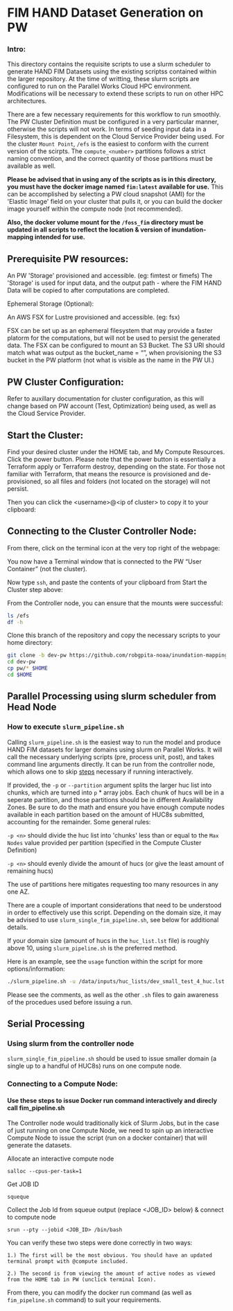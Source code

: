 # FIM HAND Dataset Generation on PW 
### Intro:

This directory contains the requisite scripts to use a slurm scheduler to generate HAND FIM Datasets using the existing scriptss contained within the larger repository. At the time of writting, these slurm scripts are configured to run on the Parallel Works Cloud HPC environment. Modifications will be necessary to extend these scripts to run on other HPC architectures. 

There are a few necessary requirements for this workflow to run smoothly.  The PW Cluster Definition must be configured in a very particular manner, otherwise the scripts will not work. In terms of seeding input data in a Filesystem, this is dependent on the Cloud Service Provider being used.  For the cluster `Mount Point`, `/efs` is the easiest to conform with the current version of the scirpts. The `compute_<number>` partitions follows a strict naming convention, and the correct quantity of those partitions must be available as well.

**Please be advised that in using any of the scripts as is in this directory, you must have the docker image named `fim:latest` available for use.**
    This can be accomplished by selecting a PW cloud snapshot (AMI) for the 'Elastic Image' field on your cluster that pulls it, or you can build the docker image yourself within the compute node (not recommended). 

**Also, the docker volume mount for the `/foss_fim` directory must be updated in all scripts to reflect the location & version of inundation-mapping intended for use.**

## Prerequisite PW resources:

An PW 'Storage' provisioned and accessible. (eg: fimtest or fimefs)
    The 'Storage' is used for input data, and the output path - where the FIM HAND Data will be copied to after computations are completed. 

Ephemeral Storage (Optional):

An AWS FSX for Lustre provisioned and accessible. (eg: fsx)
	
FSX can be set up as an ephemeral filesystem that may provide a faster platorm for the computations, but will not be used to persist the generated data. The FSX can be configured to mount an S3 Bucket. The S3 URI should match what was output as the bucket_name = “”, when provisioning the S3 bucket in the PW platform (not what is visible as the name in the PW UI.)

## PW Cluster Configuration:
Refer to auxillary documentation for cluster configuration, as this will change based on PW account (Test, Optimization) being used, as well as the Cloud Service Provider. 

## Start the Cluster:
Find your desired cluster under the HOME tab, and My Compute Resources.
Click the power button.
Please note that the power button is essentially a Terraform apply or Terraform destroy, depending on the state. For those not familiar with Terraform, that means the resource is provisioned and de-provisioned, so all files and folders (not located on the storage) will not persist. 

Then you can click the \<username>@\<ip of cluster> to copy it to your clipboard:

## Connecting to the Cluster Controller Node:

From there, click on the terminal icon at the very top right of the webpage:

You now have a Terminal window that is connected to the PW “User Container” (not the cluster).

Now type `ssh`, and paste the contents of your clipboard from Start the Cluster step above:

From the Controller node, you can ensure that the mounts were successful:

```bash
ls /efs
df -h 
```

Clone this branch of the repository and copy the necessary scripts to your home directory:

```bash
git clone -b dev-pw https://github.com/robgpita-noaa/inundation-mapping.git dev-pw
cd dev-pw
cp pw/* $HOME
cd $HOME
```

## Parallel Processing using slurm scheduler from Head Node

### How to execute `slurm_pipeline.sh`
Calling `slurm_pipeline.sh` is the easiest way to run the model and produce HAND FIM datasets for larger domains using slurm on Parallel Works. It will call the necessary underlying scripts (pre, process unit, post), and takes command line arguments directly. It can be run from the controller node, which allows one to skip [steps](#Connecting-to-a-Compute-Node) necessary if running interactively. 

If provided, the `-p` or `--partition` argument splits the larger huc list into chunks, which are turned into `p` * array jobs. Each chunk of hucs will be in a seperate partition, and those partitions should be in different Availability Zones. Be sure to do the math and ensure you have enough compute nodes available in each partition based on the amount of HUC8s submitted, accounting for the remainder. Some general rules:

`-p <n>` should divide the huc list into 'chunks' less than or equal to the `Max Nodes` value provided per partition (specified in the Compute Cluster Definition) 

`-p <n>` should evenly divide the amount of hucs (or give the least amount of remaining hucs)


The use of partitions here mitigates requesting too many resources in any one AZ.

There are a couple of important considerations that need to be understood in order to effectively use this script. 
Depending on the domain size, it may be advised to use `slurm_single_fim_pipeline.sh`, see below for additional details. 

If your domain size (amount of hucs in the `huc_list.lst` file) is roughly above 10, using `slurm_pipeline.sh` is the preferred method. 

Here is an example, see the `usage` function within the script for more options/information:

```bash
./slurm_pipeline.sh -u /data/inputs/huc_lists/dev_small_test_4_huc.lst -n test_slurm_pipeline -jb 10 -p 5
```

Please see the comments, as well as the other `.sh` files to gain awareness of the procedues used before issuing a run. 

## Serial Processing 

### Using slurm from the controller node

`slurm_single_fim_pipeline.sh` should be used to issue smaller domain (a single up to a handful of HUC8s) runs on one compute node. 


### Connecting to a Compute Node:
#### Use these steps to issue Docker run command interactively and direcly call fim_pipeline.sh 

The Controller node would traditionally kick of Slurm Jobs, but in the case of just running on one Compute Node, we need to spin up an interactive Compute Node to issue the script (run on a docker container) that will generate the datasets.

Allocate an interactive compute node
```
salloc --cpus-per-task=1
```

Get JOB ID
```
squeque
```

Collect the Job Id from squeue output (replace <JOB_ID> below) & connect to compute node
```
srun --pty --jobid <JOB_ID> /bin/bash
```

You can verify these two steps were done correctly in two ways: 

    1.) The first will be the most obvious. You should have an updated terminal prompt with @compute included.

    2.) The second is from viewing the amount of active nodes as viewed from the HOME tab in PW (unclick terminal Icon).

From there, you can modify the docker run command (as well as `fim_pipeline.sh` command) to suit your requirements. 
